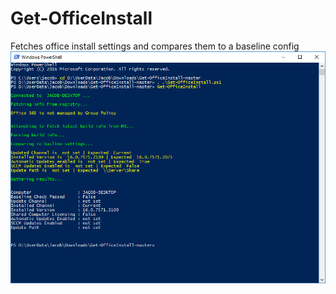# Get-OfficeInstall
Fetches office install settings and compares them to a baseline config
![alt tag](https://raw.githubusercontent.com/jacobboykin/Get-OfficeInstall/master/screenshot.PNG)
